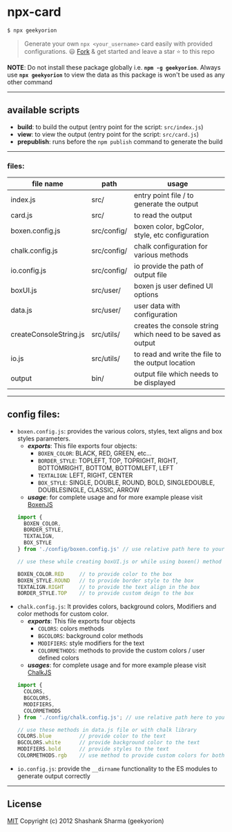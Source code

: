 
# npx-card

```sh
$ npx geekyorion
```
> Generate your own `npx <your_username>` card easily with provided configurations. 😃
> [Fork](https://github.com/geekyorion/geekyorion-npx-card/fork) & get started and leave a star ⭐ to this repo

**NOTE**: Do not install these package globally i.e. **`npm -g geekyorion`**. Always use **`npx geekyorion`** to view the data as this package is won't be used as any other command

---

## available scripts

- **build**: to build the output (entry point for the script: `src/index.js`)
- **view**: to view the output (entry point for the script: `src/card.js`)
- **prepublish**: runs before the `npm publish` command to generate the build

---

### files:

| file name              |      path   |  usage                                                      |
|------------------------|-------------|-------------------------------------------------------------|
| index.js               | src/        | entry point file / to generate the output                   |
| card.js                | src/        | to read the output                                          |
| boxen.config.js        | src/config/ | boxen color, bgColor, style, etc configuration              |
| chalk.config.js        | src/config/ | chalk configuration for various methods                     |
| io.config.js           | src/config/ | io provide the path of output file                          |
| boxUI.js               | src/user/   | boxen js user defined UI options                            |
| data.js                | src/user/   | user data with configuration                                |
| createConsoleString.js | src/utils/  | creates the console string which need to be saved as output |
| io.js                  | src/utils/  | to read and write the file to the output location           |
| output                 | bin/        | output file which needs to be displayed                     |

---

## config files:

- `boxen.config.js`: provides the various colors, styles, text aligns and box styles parameters.
  - ___exports___: This file exports four objects:
    - `BOXEN_COLOR`: BLACK, RED, GREEN, etc...
    - `BORDER_STYLE`: TOPLEFT, TOP, TOPRIGHT, RIGHT, BOTTOMRIGHT, BOTTOM, BOTTOMLEFT, LEFT
    - `TEXTALIGN`: LEFT, RIGHT, CENTER
    - `BOX_STYLE`: SINGLE, DOUBLE, ROUND, BOLD, SINGLEDOUBLE, DOUBLESINGLE, CLASSIC, ARROW
  - ___usage___: for complete usage and for more example please visit [BoxenJS](https://www.npmjs.com/package/boxen)
  ```js
  import {
    BOXEN_COLOR,
    BORDER_STYLE,
    TEXTALIGN,
    BOX_STYLE
  } from './config/boxen.config.js' // use relative path here to your file

  // use these while creating boxUI.js or while using boxen() method

  BOXEN_COLOR.RED     // to provide color to the box
  BOXEN_STYLE.ROUND   // to provide border style to the box
  TEXTALIGN.RIGHT     // to provide the text align in the box
  BORDER_STYLE.TOP    // to provide custom deign to the box
  ```
- `chalk.config.js`: It provides colors, background colors, Modifiers and color methods for custom color.
  - ___exports___: This file exports four objects
    - `COLORS`: colors methods
    - `BGCOLORS`: background color methods
    - `MODIFIERS`: style modifiers for the text
    - `COLORMETHODS`: methods to provide the custom colors / user defined colors
  - ___usages___: for complete usage and for more example please visit [ChalkJS](https://www.npmjs.com/package/chalk)
  ```js
  import {
    COLORS,
    BGCOLORS,
    MODIFIERS,
    COLORMETHODS
  } from './config/chalk.config.js'; // use relative path here to your file

  // use these methods in data.js file or with chalk library
  COLORS.blue         // provide color to the text
  BGCOLORS.white      // provide background color to the text
  MODIFIERS.bold      // provide styles to the text
  COLORMETHODS.rgb    // use method to provide custom colors for both text color and text background color
  ```
- `io.config.js`: provide the `__dirname` functionality to the ES modules to generate output correctly
---

## License
[MIT](http://opensource.org/licenses/MIT)
Copyright (c) 2012 Shashank Sharma (geekyorion)
